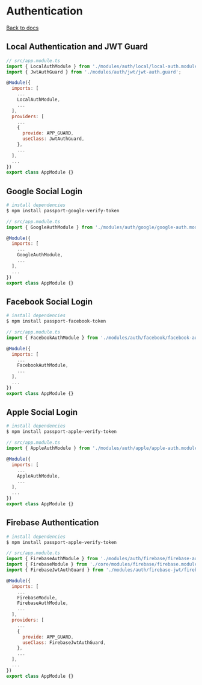 

# Authentication

[Back to docs](./index.md)

## Local Authentication and JWT Guard

  ```js
  // src/app.module.ts
  import { LocalAuthModule } from './modules/auth/local/local-auth.module';
  import { JwtAuthGuard } from './modules/auth/jwt/jwt-auth.guard';

  @Module({
    imports: [
      ...
      LocalAuthModule,
      ...
    ],
    providers: [
      ...
      {
        provide: APP_GUARD,
        useClass: JwtAuthGuard,
      },
      ...
    ],
    ...
  })
  export class AppModule {}
  ```

## Google Social Login

  ```bash
  # install dependencies
  $ npm install passport-google-verify-token
  ```
  
  ```js
  // src/app.module.ts
  import { GoogleAuthModule } from './modules/auth/google/google-auth.module';

  @Module({
    imports: [
      ...
      GoogleAuthModule,
      ...
    ],
    ...
  })
  export class AppModule {}
  ```

## Facebook Social Login


  ```bash
  # install dependencies
  $ npm install passport-facebook-token
  ```
  
  ```js
  // src/app.module.ts
  import { FacebookAuthModule } from './modules/auth/facebook/facebook-auth.module';

  @Module({
    imports: [
      ...
      FacebookAuthModule,
      ...
    ],
    ...
  })
  export class AppModule {}
  ```

## Apple Social Login

  
  ```bash
  # install dependencies
  $ npm install passport-apple-verify-token
  ```
  
  ```js
  // src/app.module.ts
  import { AppleAuthModule } from './modules/auth/apple/apple-auth.module';

  @Module({
    imports: [
      ...
      AppleAuthModule,
      ...
    ],
    ...
  })
  export class AppModule {}
  ```

## Firebase Authentication

  
  ```bash
  # install dependencies
  $ npm install passport-apple-verify-token
  ```
  
  ```js
  // src/app.module.ts
  import { FirebaseAuthModule } from './modules/auth/firebase/firebase-auth.module';
  import { FirebaseModule } from './core/modules/firebase/firebase.module';
  import { FirebaseJwtAuthGuard } from './modules/auth/firebase-jwt/firebase-jwt-auth.guard';

  @Module({
    imports: [
      ...
      FirebaseModule,
      FirebaseAuthModule,
      ...
    ],
    providers: [
      ...
      {
        provide: APP_GUARD,
        useClass: FirebaseJwtAuthGuard,
      },
      ...
    ],
    ...
  })
  export class AppModule {}
  ```
